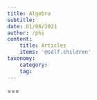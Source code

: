 ```yaml
---
title: Algebra
subtitle: 
date: 01/08/2021
author: /phi
content:
    title: Articles
    items: '@self.children'
taxonomy:
    category: 
    tag: 
---
```




===


